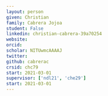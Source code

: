 ```yaml
---
layout: person
given: Christian
family: Cabrera Jojoa
student: False
linkedin: christian-cabrera-39a70254
website: 
orcid: 
scholar: NITUwmcAAAAJ
twitter: 
github: cabrerac
crsid: chc79
start: 2021-03-01
supervisor: ['ndl21', 'che29']
start: 2021-03-01
---
```


